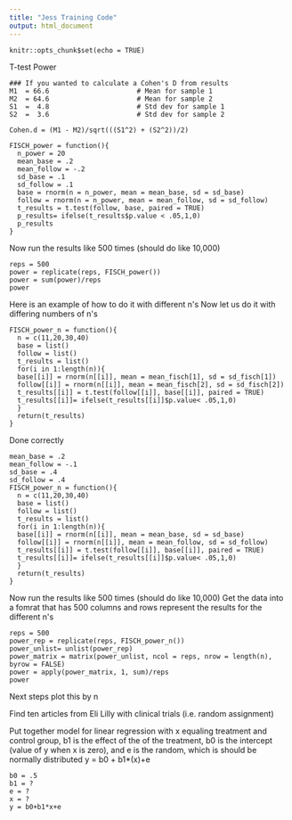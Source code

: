 ```yaml
---
title: "Jess Training Code"
output: html_document
---
```


```{r setup, include=FALSE}
knitr::opts_chunk$set(echo = TRUE)
```
T-test Power
```{r}
### If you wanted to calculate a Cohen's D from results
M1  = 66.6                      # Mean for sample 1
M2  = 64.6                      # Mean for sample 2
S1  =  4.8                      # Std dev for sample 1
S2  =  3.6                      # Std dev for sample 2

Cohen.d = (M1 - M2)/sqrt(((S1^2) + (S2^2))/2)

FISCH_power = function(){
  n_power = 20
  mean_base = .2
  mean_follow = -.2
  sd_base = .1
  sd_follow = .1
  base = rnorm(n = n_power, mean = mean_base, sd = sd_base)
  follow = rnorm(n = n_power, mean = mean_follow, sd = sd_follow)
  t_results = t.test(follow, base, paired = TRUE)
  p_results= ifelse(t_results$p.value < .05,1,0)
  p_results
}
```
Now run the results like 500 times (should do like 10,000)
```{r}
reps = 500
power = replicate(reps, FISCH_power())
power = sum(power)/reps
power
```
Here is an example of how to do it with different n's
Now let us do it with differing numbers of n's
```{r}
FISCH_power_n = function(){
  n = c(11,20,30,40)
  base = list()
  follow = list()
  t_results = list()
  for(i in 1:length(n)){
  base[[i]] = rnorm(n[[i]], mean = mean_fisch[1], sd = sd_fisch[1])
  follow[[i]] = rnorm(n[[i]], mean = mean_fisch[2], sd = sd_fisch[2])
  t_results[[i]] = t.test(follow[[i]], base[[i]], paired = TRUE)
  t_results[[i]]= ifelse(t_results[[i]]$p.value< .05,1,0)
  }
  return(t_results)
}
```
Done correctly
```{r}
mean_base = .2
mean_follow = -.1
sd_base = .4
sd_follow = .4
FISCH_power_n = function(){
  n = c(11,20,30,40)
  base = list()
  follow = list()
  t_results = list()
  for(i in 1:length(n)){
  base[[i]] = rnorm(n[[i]], mean = mean_base, sd = sd_base)
  follow[[i]] = rnorm(n[[i]], mean = mean_follow, sd = sd_follow)
  t_results[[i]] = t.test(follow[[i]], base[[i]], paired = TRUE)
  t_results[[i]]= ifelse(t_results[[i]]$p.value< .05,1,0)
  }
  return(t_results)
}
```
Now run the results like 500 times (should do like 10,000) Get the data into a fomrat that has 500 columns and rows represent the results for the different n's
```{r}
reps = 500
power_rep = replicate(reps, FISCH_power_n())
power_unlist= unlist(power_rep)
power_matrix = matrix(power_unlist, ncol = reps, nrow = length(n), byrow = FALSE)
power = apply(power_matrix, 1, sum)/reps
power
```
Next steps plot this by n

Find ten articles from Eli Lilly with clinical trials (i.e. random assignment)

Put together model for linear regression with x equaling treatment and control group, b1 is the effect of the of the treatment, b0 is the intercept (value of y when x is zero), and e is the random, which is should be normally distributed
y = b0 + b1*(x)+e
```{r}
b0 = .5
b1 = ?
e = ?
x = ?  
y = b0+b1*x+e
```




